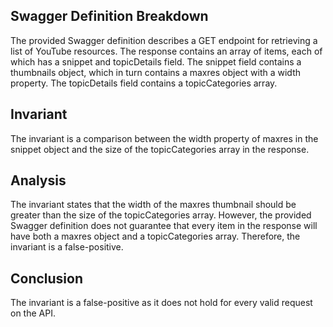 ## Swagger Definition Breakdown
The provided Swagger definition describes a GET endpoint for retrieving a list of YouTube resources. The response contains an array of items, each of which has a snippet and topicDetails field. The snippet field contains a thumbnails object, which in turn contains a maxres object with a width property. The topicDetails field contains a topicCategories array.

## Invariant
The invariant is a comparison between the width property of maxres in the snippet object and the size of the topicCategories array in the response.

## Analysis
The invariant states that the width of the maxres thumbnail should be greater than the size of the topicCategories array. However, the provided Swagger definition does not guarantee that every item in the response will have both a maxres object and a topicCategories array. Therefore, the invariant is a false-positive.

## Conclusion
The invariant is a false-positive as it does not hold for every valid request on the API.
